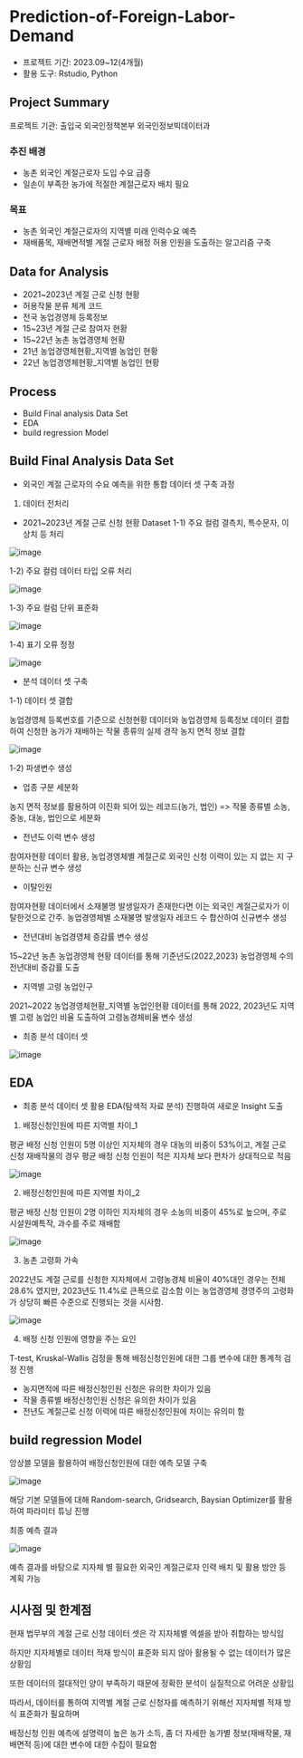 # Prediction-of-Foreign-Labor-Demand
- 프로젝트 기간: 2023.09~12(4개월)
- 활용 도구: Rstudio, Python 
## Project Summary

프로젝트 기관: 출입국 외국인정책본부 외국인정보빅데이터과

### 추진 배경

- 농촌 외국인 계절근로자 도입 수요 급증
- 일손이 부족한 농가에 적절한 계절근로자 배치 필요

### 목표

- 농촌 외국인 계절근로자의 지역별 미래 인력수요 예측
- 재배품목, 재배면적별 계절 근로자 배정 허용 인원을 도출하는 알고리즘 구축
 
## Data for Analysis

- 2021~2023년 계절 근로 신청 현황
- 허용작물 분류 체계 코드
- 전국 농업경영체 등록정보
- 15~23년 계절 근로 참여자 현황
- 15~22년 농촌 농업경영체 현황
- 21년 농업경영체현황_지역별 농업인 현황
- 22년 농업경영체현황_지역별 농업인 현황

## Process

- Build Final analysis Data Set
- EDA
- build regression Model

## Build Final Analysis Data Set

- 외국인 계절 근로자의 수요 예측을 위한 통합 데이터 셋 구축 과정

1) 데이터 전처리

- 2021~2023년 계절 근로 신청 현황 Dataset
1-1) 주요 컬럼 결측치, 특수문자, 이상치 등 처리

![image](https://github.com/TaewonEum/Prediction-of-Foreign-Labor-Demand/assets/104436260/80d03445-9dd5-4ef2-8dd7-3e85811ec459)

1-2) 주요 컬럼 데이터 타입 오류 처리

![image](https://github.com/TaewonEum/Prediction-of-Foreign-Labor-Demand/assets/104436260/2da62f5b-4445-4a9d-8e31-baf6b3463751)

1-3) 주요 컬럼 단위 표준화

![image](https://github.com/TaewonEum/Prediction-of-Foreign-Labor-Demand/assets/104436260/0b13886d-6668-4073-80da-43dcb4788ed2)

1-4) 표기 오류 정정

![image](https://github.com/TaewonEum/Prediction-of-Foreign-Labor-Demand/assets/104436260/4d7beb6c-926c-46b6-b98e-e794c609c0ba)

- 분석 데이터 셋 구축

1-1) 데이터 셋 결합

농업경영체 등록번호를 기준으로 신청현황 데이터와 농업경영체 등록정보 데이터 결합하여 신청한 농가가 재배하는 작물 종류의 실제 경작 농지 면적 정보 결합

![image](https://github.com/TaewonEum/Prediction-of-Foreign-Labor-Demand/assets/104436260/72b555e4-532e-4229-b8ad-bd31ed6529d8)

1-2) 파생변수 생성

- 업종 구분 세분화

농지 면적 정보를 활용하여 이진화 되어 있는 레코드(농가, 법인) => 작물 종류별 소농, 중농, 대농, 법인으로 세분화

- 전년도 이력 변수 생성

참여자현황 데이터 활용, 농업경영체별 계절근로 외국인 신청 이력이 있는 지 없는 지 구분하는 신규 변수 생성

- 이탈인원

참여자현황 데이터에서 소재불명 발생일자가 존재한다면 이는 외국인 계절근로자가 이탈한것으로 간주. 농업경영체별 소재불명 발생일자 레코드 수 합산하여 신규변수 생성

- 전년대비 농업경영체 증감률 변수 생성

15~22년 농촌 농업경영체 현황 데이터를 통해 기준년도(2022,2023) 농업경영체 수의 전년대비 증감률 도출

- 지역별 고령 농업인구

2021~2022 농업경영체현황_지역별 농업인현황 데이터를 통해 2022, 2023년도 지역별 고령 농업인 비율 도출하여 고령농경체비율 변수 생성

- 최종 분석 데이터 셋

![image](https://github.com/TaewonEum/Prediction-of-Foreign-Labor-Demand/assets/104436260/ccb4d1e7-3299-4f16-a43a-bdadb8db7a81)


## EDA

- 최종 분석 데이터 셋 활용 EDA(탐색적 자료 분석) 진행하여 새로운 Insight 도출

1) 배정신청인원에 따른 지역별 차이_1

평균 배정 신청 인원이 5명 이상인 지자체의 경우 대농의 비중이 53%이고, 계절 근로 신청 재배작물의 경우 평균 배정 신청 인원이 적은 지자체 보다 편차가 상대적으로 적음

![image](https://github.com/TaewonEum/Prediction-of-Foreign-Labor-Demand/assets/104436260/57833ce1-d578-4671-a2a4-cb99b25724e8)

2) 배정신청인원에 따른 지역별 차이_2

평균 배정 신청 인원이 2명 이하인 지자체의 경우 소농의 비중이 45%로 높으며, 주로 시설원예특작, 과수를 주로 재배함

![image](https://github.com/TaewonEum/Prediction-of-Foreign-Labor-Demand/assets/104436260/fabffc70-d0c6-42cb-9a63-eeefaf4905cc)

3) 농촌 고령화 가속

2022년도 계절 근로를 신청한 지자체에서 고령농경체 비율이 40%대인 경우는 전체 28.6% 였지만, 2023년도 11.4%로 큰폭으로 감소함 이는 농업경영체 경영주의 고령화가 상당히 빠른 수준으로 진행되는 것을 시사함.

![image](https://github.com/TaewonEum/Prediction-of-Foreign-Labor-Demand/assets/104436260/c8ffc6f8-d26c-499f-8a3a-b6079e02b835)

4) 배정 신청 인원에 영향을 주는 요인

T-test, Kruskal-Wallis 검정을 통해 배정신청인원에 대한 그룹 변수에 대한 통계적 검정 진행

- 농지면적에 따른 배정신청인원 신청은 유의한 차이가 있음
- 작물 종류별 배정신청인원 신청은 유의한 차이가 있음
- 전년도 계절근로 신청 이력에 따른 배정신청인원에 차이는 유의미 함

## build regression Model

앙상블 모델을 활용하여 배정신청인원에 대한 예측 모델 구축

![image](https://github.com/TaewonEum/Prediction-of-Foreign-Labor-Demand/assets/104436260/77e7c935-4215-4591-93af-27556ae4c896)

해당 기본 모델들에 대해 Random-search, Gridsearch, Baysian Optimizer를 활용하여 파라미터 튜닝 진행

최종 예측 결과

![image](https://github.com/TaewonEum/Prediction-of-Foreign-Labor-Demand/assets/104436260/f76b5e91-6892-4480-ab2b-17b9a43ae21a)

예측 결과를 바탕으로 지자체 별 필요한 외국인 계절근로자 인력 배치 및 활용 방안 등 계획 가능

## 시사점 및 한계점

현재 법무부의 계절 근로 신청 데이터 셋은 각 지자체별 엑셀을 받아 취합하는 방식임

하지만 지자체별로 데이터 적재 방식이 표준화 되지 않아 활용될 수 없는 데이터가 많은 상황임

또한 데이터의 절대적인 양이 부족하기 때문에 정확한 분석이 실질적으로 어려운 상황임

따라서, 데이터를 통하여 지역별 계절 근로 신청자를 예측하기 위해선 지자체별 적재 방식 표준화가 필요하며

배정신청 인원 예측에 설명력이 높은 농가 소득, 좀 더 자세한 농가별 정보(재배작물, 재배면적 등)에 대한 변수에 대한 수집이 필요함
